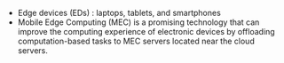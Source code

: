<!-- 1404-08-04 -->
- Edge devices (EDs) : laptops, tablets, and smartphones
- Mobile Edge Computing (MEC) is a promising technology that can improve the computing experience of electronic devices by offloading computation-based tasks to MEC servers located near the cloud servers.
